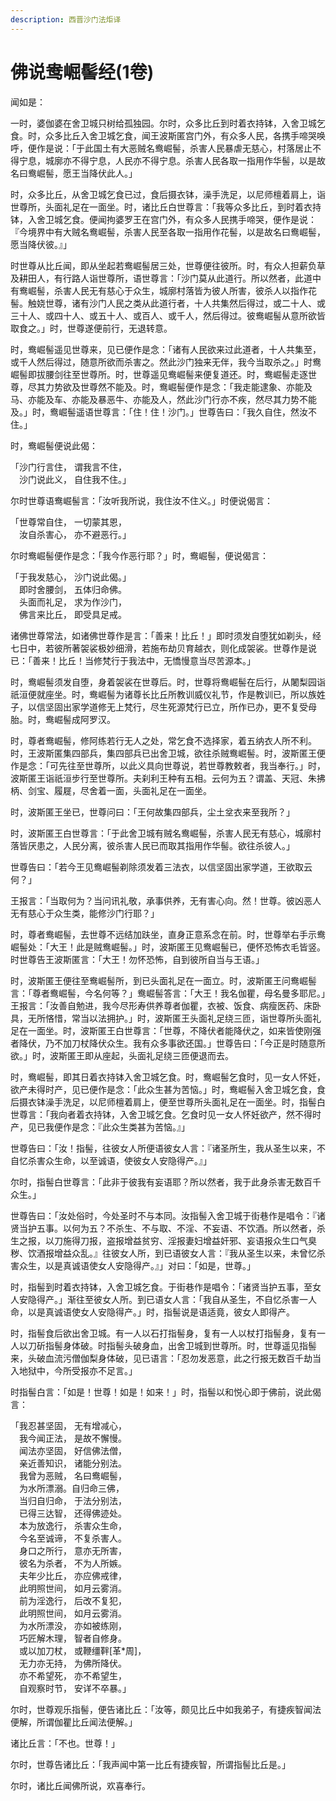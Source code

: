 ```yaml
---
description: 西晋沙门法炬译
---
```


# 佛说鸯崛髻经(1卷)

闻如是：

一时，婆伽婆在舍卫城只树给孤独园。尔时，众多比丘到时着衣持钵，入舍卫城乞食。时，众多比丘入舍卫城乞食，闻王波斯匿宫门外，有众多人民，各携手啼哭唤呼，便作是说：「于此国土有大恶贼名鸯崛髻，杀害人民暴虐无慈心，村落居止不得宁息，城廓亦不得宁息，人民亦不得宁息。杀害人民各取一指用作华髻，以是故名曰鸯崛髻，愿王当降伏此人。」

时，众多比丘，从舍卫城乞食已过，食后摄衣钵，澡手洗足，以尼师檀着肩上，诣世尊所，头面礼足在一面坐。时，诸比丘白世尊言：「我等众多比丘，到时着衣持钵，入舍卫城乞食。便闻拘婆罗王在宫门外，有众多人民携手啼哭，便作是说：『今境界中有大贼名鸯崛髻，杀害人民至各取一指用作花髻，以是故名曰鸯崛髻，愿当降伏彼。』」

时世尊从比丘闻，即从坐起若鸯崛髻居三处，世尊便往彼所。时，有众人担薪负草及耕田人，有行路人诣世尊所，语世尊言：「沙门莫从此道行。所以然者，此道中有鸯崛髻，杀害人民无有慈心于众生，城廓村落皆为彼人所害，彼杀人以指作花髻。触娆世尊，诸有沙门人民之类从此道行者，十人共集然后得过，或二十人、或三十人、或四十人、或五十人、或百人、或千人，然后得过。彼鸯崛髻从意所欲皆取食之。」时，世尊遂便前行，无退转意。

时，鸯崛髻遥见世尊来，见已便作是念：「诸有人民欲来过此道者，十人共集至，或千人然后得过，随意所欲而杀害之。然此沙门独来无伴，我今当取杀之。」时鸯崛髻即拔腰剑往至世尊所。时，世尊遥见鸯崛髻来便复道还。时，鸯崛髻走逐世尊，尽其力势欲及世尊然不能及。时，鸯崛髻便作是念：「我走能逮象、亦能及马、亦能及车、亦能及暴恶牛、亦能及人，然此沙门行亦不疾，然尽其力势不能及。」时，鸯崛髻遥语世尊言：「住！住！沙门。」世尊告曰：「我久自住，然汝不住。」

时，鸯崛髻便说此偈：

「沙门行言住， 谓我言不住，\
　沙门说此义， 自住我不住。」

尔时世尊语鸯崛髻言：「汝听我所说，我住汝不住义。」时便说偈言：

「世尊常自住， 一切蒙其恩，\
　汝自杀害心， 亦不避恶行。」

尔时鸯崛髻便作是念：「我今作恶行耶？」时，鸯崛髻，便说偈言：

「于我发慈心， 沙门说此偈。」\
　即时舍腰剑， 五体归命佛。\
　头面而礼足， 求为作沙门，\
　佛言来比丘， 即受具足戒。

诸佛世尊常法，如诸佛世尊作是言：「善来！比丘！」即时须发自堕犹如剃头，经七日中，若彼所著袈裟极妙细滑，若施布劫贝育越衣，则化成袈裟。世尊作是说已：「善来！比丘！当修梵行于我法中，无憍慢意当尽苦源本。」

时，鸯崛髻须发自堕，身着袈裟在世尊后。时，世尊将鸯崛髻在后行，从闍梨园诣祇洹便就座坐。时，鸯崛髻为诸尊长比丘所教训威仪礼节，作是教训已，所以族姓子，以信坚固出家学道修无上梵行，尽生死源梵行已立，所作已办，更不复受母胎。时，鸯崛髻成阿罗汉。

时，尊者鸯崛髻，修阿练若行无人之处，常乞食不选择家，着五纳衣人所不利。时，王波斯匿集四部兵，集四部兵已出舍卫城，欲往杀贼鸯崛髻。时，波斯匿王便作是念：「可先往至世尊所，以此义具向世尊说，若世尊教敕者，我当奉行。」时，波斯匿王诣祇洹步行至世尊所。夫刹利王种有五相。云何为五？谓盖、天冠、朱拂柄、剑宝、履屣，尽舍着一面，头面礼足在一面坐。

时，波斯匿王坐已，世尊问曰：「王何故集四部兵，尘土坌衣来至我所？」

时，波斯匿王白世尊言：「于此舍卫城有贼名鸯崛髻，杀害人民无有慈心，城廓村落皆厌患之，人民分离，彼杀害人民已而取其指用作华髻。欲往杀彼人。」

世尊告曰：「若今王见鸯崛髻剃除须发着三法衣，以信坚固出家学道，王欲取云何？」

王报言：「当取何为？当问讯礼敬，承事供养，无有害心向。然！世尊。彼凶恶人无有慈心于众生类，能修沙门行耶？」

时，尊者鸯崛髻，去世尊不远结加趺坐，直身正意系念在前。时，世尊举右手示鸯崛髻处：「大王！此是贼鸯崛髻。」时，波斯匿王见鸯崛髻已，便怀恐怖衣毛皆竖。时世尊告王波斯匿言：「大王！勿怀恐怖，自到彼所自当与王语。」

时，波斯匿王便往至鸯崛髻所，到已头面礼足在一面立。时，波斯匿王问鸯崛髻言：「尊者鸯崛髻，今名何等？」鸯崛髻答言：「大王！我名伽瞿，母名曼多耶尼。」王报言：「汝善自勉进，我今尽形寿供养尊者伽瞿，衣被、饭食、病瘦医药、床卧具，无所悋惜，常当以法拥护。」时，波斯匿王头面礼足绕三匝，诣世尊所头面礼足在一面坐。时，波斯匿王白世尊言：「世尊，不降伏者能降伏之，如来皆使刚强者降伏，乃不加刀杖降伏众生。我有众多事欲还国。」世尊告曰：「今正是时随意所欲。」时，波斯匿王即从座起，头面礼足绕三匝便退而去。

时，鸯崛髻，即其日着衣持钵入舍卫城乞食。时，鸯崛髻乞食时，见一女人怀妊，欲产未得时产，见已便作是念：「此众生甚为苦恼。」时，鸯崛髻入舍卫城乞食，食后摄衣钵澡手洗足，以尼师檀着肩上，便至世尊所头面礼足在一面坐。时，指髻白世尊言：「我向者着衣持钵，入舍卫城乞食。乞食时见一女人怀妊欲产，然不得时产，见已我便作是念：『此众生类甚为苦恼。』」

世尊告曰：「汝！指髻，往彼女人所便语彼女人言：『诸圣所生，我从圣生以来，不自忆杀害众生命，以至诚语，使彼女人安隐得产。』」

尔时，指髻白世尊言：「此非于彼我有妄语耶？所以然者，我于此身杀害无数百千众生。」

世尊告曰：「汝处俗时，今处圣时不与本同。汝指髻入舍卫城于街巷作是唱令：『诸贤当护五事。以何为五？不杀生、不与取、不淫、不妄语、不饮酒。所以然者，杀生之报，以刀施得刀报，盗报增益贫穷、淫报妻妇增益奸邪、妄语报众生口气臭秽、饮酒报增益众乱。』往彼女人所，到已语彼女人言：『我从圣生以来，未曾忆杀害众生，以是真诚语使女人安隐得产。』」对曰：「如是，世尊。」

时，指髻到时着衣持钵，入舍卫城乞食。于街巷作是唱令：「诸贤当护五事，至女人安隐得产。」渐往至彼女人所。到已语女人言：「我自从圣生，不自忆杀害一人命，以是真诚语使女人安隐得产。」时，指髻说是语适竟，彼女人即得产。

时，指髻食后欲出舍卫城。有一人以石打指髻身，复有一人以杖打指髻身，复有一人以刀斫指髻身体破。时指髻头破身血，出舍卫城到世尊所。时，世尊遥见指髻来，头破血流污僧伽梨身体破，见已语言：「忍勿发恶意，此之行报无数百千劫当入地狱中，今所受报亦不足言。」

时指髻白言：「如是！世尊！如是！如来！」时，指髻以和悦心即于佛前，说此偈言：

「我忍甚坚固， 无有增减心，\
　我今闻正法， 是故不懈慢。\
　闻法亦坚固， 好信佛法僧，\
　亲近善知识， 诸能分别法。\
　我曾为恶贼， 名曰鸯崛髻，\
　为水所漂溺。自归命三佛，\
　当归自归命， 于法分别法，\
　已得三达智， 还得佛迹处。\
　本为放逸行， 杀害众生命，\
　今名至诚谛， 不复杀害人。\
　身口之所行， 意亦无所害，\
　彼名为杀者， 不为人所嫉。\
　夫年少比丘， 亦应佛戒律，\
　此明照世间， 如月云雾消。\
　前为淫逸行， 后改不复犯，\
　此明照世间， 如月云雾消。\
　为水所漂没， 亦如被练刚，\
　巧匠解木理， 智者自修身。\
　或以加刀杖， 或鞭缰靽\[革\*周]，\
　无力亦无持， 为佛所降伏。\
　亦不希望死， 亦不希望生，\
　自观察时节， 安详不卒暴。」

尔时，世尊观乐指髻，便告诸比丘：「汝等，颇见比丘中如我弟子，有捷疾智闻法便解，所谓伽瞿比丘闻法便解。」

诸比丘言：「不也。世尊！」

尔时，世尊告诸比丘：「我声闻中第一比丘有捷疾智，所谓指髻比丘是。」

尔时，诸比丘闻佛所说，欢喜奉行。
